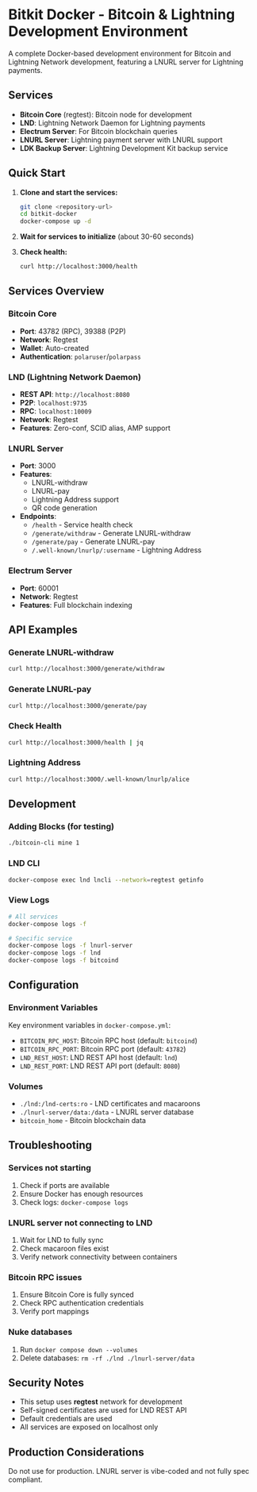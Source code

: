 # Bitkit Docker - Bitcoin & Lightning Development Environment

A complete Docker-based development environment for Bitcoin and Lightning Network development, featuring a LNURL server for Lightning payments.

## Services

- **Bitcoin Core** (regtest): Bitcoin node for development
- **LND**: Lightning Network Daemon for Lightning payments
- **Electrum Server**: For Bitcoin blockchain queries
- **LNURL Server**: Lightning payment server with LNURL support
- **LDK Backup Server**: Lightning Development Kit backup service

## Quick Start

1. **Clone and start the services:**
   ```bash
   git clone <repository-url>
   cd bitkit-docker
   docker-compose up -d
   ```

2. **Wait for services to initialize** (about 30-60 seconds)

3. **Check health:**
   ```bash
   curl http://localhost:3000/health
   ```

## Services Overview

### Bitcoin Core
- **Port**: 43782 (RPC), 39388 (P2P)
- **Network**: Regtest
- **Wallet**: Auto-created
- **Authentication**: `polaruser`/`polarpass`

### LND (Lightning Network Daemon)
- **REST API**: `http://localhost:8080`
- **P2P**: `localhost:9735`
- **RPC**: `localhost:10009`
- **Network**: Regtest
- **Features**: Zero-conf, SCID alias, AMP support

### LNURL Server
- **Port**: 3000
- **Features**: 
  - LNURL-withdraw
  - LNURL-pay
  - Lightning Address support
  - QR code generation
- **Endpoints**:
  - `/health` - Service health check
  - `/generate/withdraw` - Generate LNURL-withdraw
  - `/generate/pay` - Generate LNURL-pay
  - `/.well-known/lnurlp/:username` - Lightning Address

### Electrum Server
- **Port**: 60001
- **Network**: Regtest
- **Features**: Full blockchain indexing

## API Examples

### Generate LNURL-withdraw
```bash
curl http://localhost:3000/generate/withdraw
```

### Generate LNURL-pay
```bash
curl http://localhost:3000/generate/pay
```

### Check Health
```bash
curl http://localhost:3000/health | jq
```

### Lightning Address
```bash
curl http://localhost:3000/.well-known/lnurlp/alice
```

## Development

### Adding Blocks (for testing)
```bash
./bitcoin-cli mine 1
```

### LND CLI
```bash
docker-compose exec lnd lncli --network=regtest getinfo
```

### View Logs
```bash
# All services
docker-compose logs -f

# Specific service
docker-compose logs -f lnurl-server
docker-compose logs -f lnd
docker-compose logs -f bitcoind
```

## Configuration

### Environment Variables
Key environment variables in `docker-compose.yml`:

- `BITCOIN_RPC_HOST`: Bitcoin RPC host (default: `bitcoind`)
- `BITCOIN_RPC_PORT`: Bitcoin RPC port (default: `43782`)
- `LND_REST_HOST`: LND REST API host (default: `lnd`)
- `LND_REST_PORT`: LND REST API port (default: `8080`)

### Volumes
- `./lnd:/lnd-certs:ro` - LND certificates and macaroons
- `./lnurl-server/data:/data` - LNURL server database
- `bitcoin_home` - Bitcoin blockchain data

## Troubleshooting

### Services not starting
1. Check if ports are available
2. Ensure Docker has enough resources
3. Check logs: `docker-compose logs`

### LNURL server not connecting to LND
1. Wait for LND to fully sync
2. Check macaroon files exist
3. Verify network connectivity between containers

### Bitcoin RPC issues
1. Ensure Bitcoin Core is fully synced
2. Check RPC authentication credentials
3. Verify port mappings

### Nuke databases
1. Run `docker compose down --volumes`
2. Delete databases: `rm -rf ./lnd ./lnurl-server/data`

## Security Notes

- This setup uses **regtest** network for development
- Self-signed certificates are used for LND REST API
- Default credentials are used
- All services are exposed on localhost only

## Production Considerations

Do not use for production. LNURL server is vibe-coded and not fully spec compliant.
